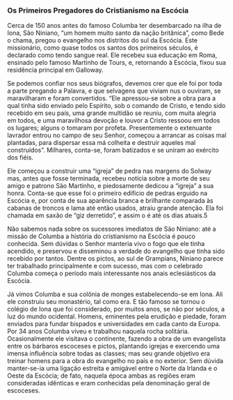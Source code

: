 ### Os Primeiros Pregadores do Cristianismo na Escócia 

Cerca de 150 anos antes do famoso Columba ter desembarcado na ilha de Iona, São Niniano, “um homem muito santo da nação britânica”, como Bede o chama, pregou o evangelho nos distritos do sul da Escócia. Este missionário, como quase todos os santos dos primeiros séculos, é declarado como tendo sangue real. Ele recebeu sua educação em Roma, ensinado pelo famoso Martinho de Tours, e, retornando à Escócia, fixou sua residência principal em Galloway.

Se podemos confiar nos seus biógrafos, devemos crer que ele foi por toda a parte pregando a Palavra, e que selvagens que viviam nus o ouviram, se maravilharam e foram convertidos. “Ele apressou-se sobre a obra para a qual tinha sido enviado pelo Espírito, sob o comando de Cristo, e tendo sido recebido em seu país, uma grande multidão se reuniu, com muita alegria em todos, e uma maravilhosa devoção e louvor a Cristo ressoou em todos os lugares; alguns o tomaram por profeta. Presentemente o extenuante lavrador entrou no campo de seu Senhor, começou a arrancar as coisas mal plantadas, para dispersar essa má colheita e destruir aqueles mal construídos”. Milhares, conta-se, foram batizados e se uniram ao exército dos fiéis.

Ele começou a construir uma “igreja” de pedra nas margens do Solway mas, antes que fosse terminada, recebeu notícia sobre a morte de seu amigo e patrono São Martinho, e piedosamente dedicou a “igreja” a sua honra. Conta-se que esse foi o primeiro edifício de pedras erguido na Escócia e, por conta de sua aparência branca e brilhante comparada às cabanas de troncos e lama até então usados, atraiu grande atenção. Ela foi chamada em saxão de “giz derretido”, e assim o é até os dias atuais.5

Não sabemos nada sobre os sucessores imediatos de São Niniano: até a missão de Columba a história do cristianismo na Escócia é pouco conhecida. Sem dúvidas o Senhor manteria vivo o fogo que ele tinha acendido, e preservou e disseminou a verdade do evangelho que tinha sido recebido por tantos. Dentre os pictos, ao sul de Grampians, Niniano parece ter trabalhado principalmente e com sucesso, mas com o celebrado Columba começa o período mais interessante nos anais eclesiásticos da Escócia.

Já vimos Columba e sua colônia de monges estabelecendo-se em Iona. Ali ele construiu seu monastério, tal como era. E tão famoso se tornou o colégio de Iona que foi considerado, por muitos anos, se não por séculos, a luz do mundo ocidental. Homens, eminentes pela erudição e piedade, foram enviados para fundar bispados e universidades em cada canto da Europa. Por 34 anos Columba viveu e trabalhou naquela rocha solitária. Ocasionalmente ele visitava o continente, fazendo a obra de um evangelista entre os bárbaros escoceses e pictos, plantando igrejas e exercendo uma imensa influência sobre todas as classes; mas seu grande objetivo era treinar homens para a obra do evangelho no país e no exterior. Sem dúvida manter-se-ia uma ligação estreita e amigável entre o Norte da Irlanda e o Oeste da Escócia; de fato, naquela época ambas as regiões eram consideradas idênticas e eram conhecidas pela denominação geral de escoceses.